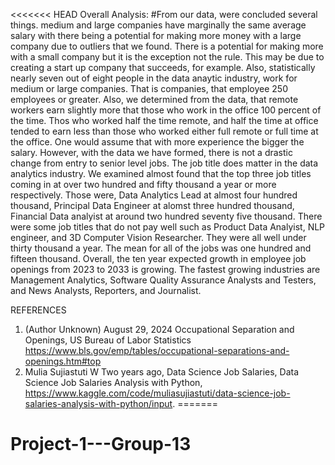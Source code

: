 <<<<<<< HEAD
Overall Analysis: 
   #From our data, were concluded several things. medium and large companies have marginally the same average salary with there being a potential for making more money with a large company due to outliers that we found. There is a potential for making more with a small company but it is the exception not the rule.  This may be due to creating a start up company that succeeds, for example.  Also, statistically nearly seven out of eight people in the data anaytic industry, work for medium or large companies. That is companies, that employee 250 employees or greater.
  Also, we determined from the data, that remote workers earn slightly more that those who work in the office 100 percent of the time. Thos who worked half the time remote, and half the time at office tended to earn less than those who worked either full remote or full time at the office. One would assume that with more experience the bigger the salary. However, with the data we have formed, there is not a drastic change from entry to senior level jobs. 
 The job title does matter in the data analytics industry.  We examined almost found that the top three job titles coming in at over two hundred and fifty thousand a year or more respectively. Those were, Data Analytics Lead at almost four hundred thousand, Principal Data Engineer at alomst three hundred thousand, Financial Data analyist at around two hundred seventy five thousand. There were some job titles that do not pay well such as Product Data Analyist, NLP engineer, and 3D Computer Vision Researcher.   They were all well under thirty thousand a year. The mean for all of the jobs was one hundred and fifteen thousand. 
 Overall, the ten year expected growth in employee job openings from 2023 to 2033 is growing.  The fastest growing industries are Management Analytics, Software Quality Assurance Analysts and Testers, and News Analysts, Reporters, and Journalist.
                                                                                                                                                                                                                                                                     
 REFERENCES
1. (Author Unknown)  August 29, 2024 Occupational Separation and Openings, US Bureau of Labor Statistics https://www.bls.gov/emp/tables/occupational-separations-and-openings.htm#top
2. Mulia Sujiastuti W Two years ago, Data Science Job Salaries, Data Science Job Salaries Analysis with Python, https://www.kaggle.com/code/muliasujiastuti/data-science-job-salaries-analysis-with-python/input.
=======
# Project-1---Group-13

